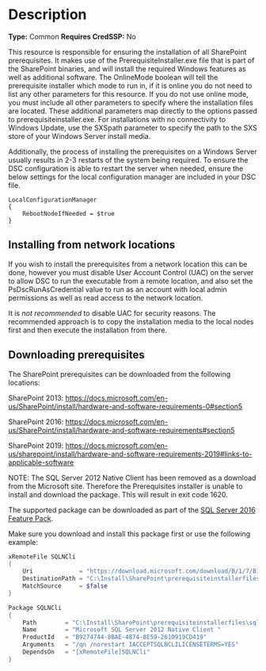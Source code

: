 # Description

**Type:** Common
**Requires CredSSP:** No

This resource is responsible for ensuring the installation of all SharePoint
prerequisites. It makes use of the PrerequisiteInstaller.exe file that is part
of the SharePoint binaries, and will install the required Windows features as
well as additional software. The OnlineMode boolean will tell the prerequisite
installer which mode to run in, if it is online you do not need to list any
other parameters for this resource. If you do not use online mode, you must
include all other parameters to specify where the installation files are
located. These additional parameters map directly to the options passed to
prerequisiteinstaller.exe. For installations with no connectivity to Windows
Update, use the SXSpath parameter to specify the path to the SXS store of your
Windows Server install media.

Additionally, the process of installing the prerequisites on a Windows Server
usually results in 2-3 restarts of the system being required. To ensure the
DSC configuration is able to restart the server when needed, ensure the below
settings for the local configuration manager are included in your DSC file.

    LocalConfigurationManager
    {
        RebootNodeIfNeeded = $true
    }

## Installing from network locations

If you wish to install the prerequisites from a network location this can
be done, however you must disable User Account Control (UAC) on the server
to allow DSC to run the executable from a remote location, and also set
the PsDscRunAsCredential value to run as an account with local admin
permissions as well as read access to the network location.

It is *not recommended* to disable UAC for security reasons. The recommended
approach is to copy the installation media to the local nodes first and
then execute the installation from there.

## Downloading prerequisites

The SharePoint prerequisites can be downloaded from the following locations:

SharePoint 2013:
https://docs.microsoft.com/en-us/SharePoint/install/hardware-and-software-requirements-0#section5

SharePoint 2016:
https://docs.microsoft.com/en-us/SharePoint/install/hardware-and-software-requirements#section5

SharePoint 2019:
https://docs.microsoft.com/en-us/sharepoint/install/hardware-and-software-requirements-2019#links-to-applicable-software

NOTE:
The SQL Server 2012 Native Client has been removed as a download from the
Microsoft site. Therefore the Prerequisites installer is unable to install
and download the package. This will result in exit code 1620.

The supported package can be downloaded as part of the [SQL Server 2016 Feature Pack](https://www.microsoft.com/en-us/download/details.aspx?id=56833).

Make sure you download and install this package first or use the following
example:
```PowerShell
xRemoteFile SQLNCli
{
    Uri             = "https://download.microsoft.com/download/B/1/7/B1783FE9-717B-4F78-A39A-A2E27E3D679D/ENU/x64/sqlncli.msi"
    DestinationPath = "C:\Install\SharePoint\prerequisiteinstallerfiles\sqlncli.msi"
    MatchSource     = $false
}

Package SQLNCli
{
    Path        = "C:\Install\SharePoint\prerequisiteinstallerfiles\sqlncli.msi"
    Name        = "Microsoft SQL Server 2012 Native Client "
    ProductId   = "B9274744-8BAE-4874-8E59-2610919CD419"
    Arguments   = "/qn /norestart IACCEPTSQLNCLILICENSETERMS=YES"
    DependsOn   = "[xRemoteFile]SQLNCli"
}
```
